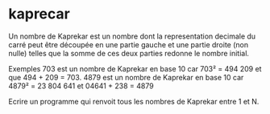 # kaprecar
Un nombre de Kaprekar est un nombre dont la representation decimale du carré peut être découpée en une partie gauche et une partie droite (non nulle) telles que la somme de ces deux parties redonne le nombre initial.

   Exemples
   703 est un nombre de Kaprekar en base 10 car 703² = 494 209 et que 494 + 209 = 703.
   4879 est un nombre de Kaprekar en base 10 car 4879² = 23 804 641 et 04641 + 238 = 4879

Ecrire un programme qui renvoit tous les nombres de Kaprekar entre 1 et N.
